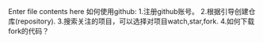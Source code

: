 Enter file contents here
如何使用github:
1.注册github账号。
2.根据引导创建仓库(repository).
3.搜索关注的项目，可以选择对项目watch,star,fork.
4.如何下载fork的代码？
